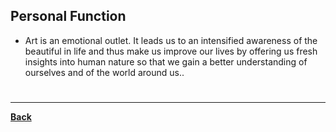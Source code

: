 ## Personal Function
- Art is an emotional outlet. It leads us to an intensified awareness of the beautiful in life and thus make us improve our lives by offering us fresh insights into human nature so that we gain a better understanding of ourselves and of the world around us..

# 
---
**[Back](PrincipleArtisticComposition)**